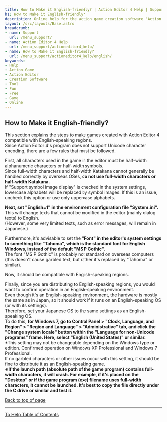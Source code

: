 ```yaml
---
title: How to Make it English-friendly? | Action Editor 4 Help | Support | Omoshiro Game Shrine
h1: How to Make it English-friendly?
description: Online help for the action game creation software "Action Editor 4". "How to Make it English-friendly?" is a page within "Omoshiro Game Shrine".
layout: /src/layouts/Base.astro
breadcrumb:
- name: Support
  url: /menu_support/
- name: Action Editor 4 Help
  url: /menu_support/actioneditor4_help/
- name: How to Make it English-friendly?
  url: /menu_support/actioneditor4_help/english/
keywords: 
- Help
- Action Game
- Action Editor
- Creation Software
- Tool
- Fun
- Free
- Game
- Online
---
```


<a name="TOP"></a>

## How to Make it English-friendly?

This section explains the steps to make games created with Action Editor 4 compatible with English-speaking regions.  
Since Action Editor 4's program does not support Unicode character encoding, there are a few rules that must be followed.  
  
First, all characters used in the game in the editor must be half-width alphanumeric characters or half-width symbols.  
Since full-width characters and half-width Katakana cannot generally be handled correctly by overseas OSes, **do not use full-width characters or half-width Katakana.**  
If "Support symbol image display" is checked in the system settings, lowercase alphabets will be replaced by symbol images. If this is an issue, uncheck this option or use only uppercase alphabets.  
  
**Next, set "English=1" in the environment configuration file "System.ini".**  
This will change texts that cannot be modified in the editor (mainly dialog texts) to English.  
(However, some very limited texts, such as error messages, will remain in Japanese.)  
  
Furthermore, it's advisable to set the **"Font" in the editor's system settings to something like "Tahoma", which is the standard font for English Windows, instead of the default "MS P Gothic".**  
The font "MS P Gothic" is probably not standard on overseas computers (this doesn't cause garbled text, but rather it's replaced by "Tahoma" or similar).  
  
Now, it should be compatible with English-speaking regions.  
  
Finally, since you are distributing to English-speaking regions, you would want to confirm operation in an English-speaking environment.  
Even though it's an English-speaking environment, the hardware is mostly the same as in Japan, so it should work if it runs on an English-speaking OS (or with its settings).  
Therefore, set your Japanese OS to the same settings as an English-speaking OS.  
To do this, **for Windows 7, go to Control Panel > "Clock, Language, and Region" > "Region and Language" > "Administrative" tab, and click the "Change system locale" button within the "Language for non-Unicode programs" frame. Here, select "English (United States)" or similar.**  
*This setting may not be changeable depending on the Windows type or edition. Confirmed operation on Windows XP Professional and Windows 7 Professional.  
If no garbled characters or other issues occur with this setting, it should be fine to distribute it as an English-speaking game.  
**※If the launch path (absolute path of the game program) contains full-width characters, it will crash. For example, if it's placed on the "Desktop" or if the game program (exe) filename uses full-width characters, it cannot be launched. It's best to copy the file directly under the C drive or similar and test it.**  

[Back to top of page](#TOP)

---

  
[To Help Table of Contents](..)